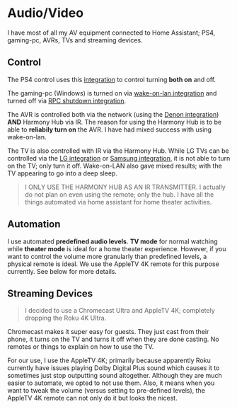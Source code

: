 # Audio/Video

I have most of all my AV equipment connected to Home Assistant; PS4, gaming-pc, AVRs, TVs and streaming devices.

## Control

The PS4 control uses this [integration](https://www.home-assistant.io/integrations/ps4/) to control turning **both on** and off.

The gaming-pc (Windows) is turned on via [wake-on-lan integration](https://www.home-assistant.io/integrations/wake_on_lan/) and turned off via [RPC shutdown integration](https://www.home-assistant.io/addons/rpc_shutdown/).

The AVR is controlled both via the network (using the [Denon integration](https://www.home-assistant.io/integrations/denonavr/)) **AND** Harmony Hub via IR. The reason for using the Harmony Hub is to be able to **reliabily turn on** the AVR. I have had mixed success with using wake-on-lan.

The TV is also controlled with IR via the Harmony Hub. While LG TVs can be controlled via the [LG integration](https://www.home-assistant.io/integrations/webostv/) or [Samsung integration](https://www.home-assistant.io/integrations/samsungtv/), it is not able to turn on the TV; only turn it off. Wake-on-LAN also gave mixed results; with the TV appearing to go into a deep sleep.

> I ONLY USE THE HARMONY HUB AS AN IR TRANSMITTER. I actually do not plan on even using the remote; only the hub. I have all the things automated via home assistant for home theater activities.

## Automation

I use automated **predefined audio levels**. **TV mode** for normal watching while **theater mode** is ideal for a home theater experience. However, if you want to control the volume more granularly than predefined levels, a physical remote is ideal. We use the AppleTV 4K remote for this purpose currently. See below for more details.

## Streaming Devices

> I decided to use a Chromecast Ultra and AppleTV 4K; completely dropping the Roku 4K Ultra.

Chromecast makes it super easy for guests. They just cast from their phone, it turns on the TV and turns it off when they are done casting. No remotes or things to explain on how to use the TV.

For our use, I use the AppleTV 4K; primarily because apparently Roku currently have issues playing Dolby Digital Plus sound which causes it to sometimes just stop outputting sound altogether. Although they are much easier to automate, we opted to not use them. Also, it means when you want to tweak the volume (versus setting to pre-defined levels), the AppleTV 4K remote can not only do it but looks the nicest.
